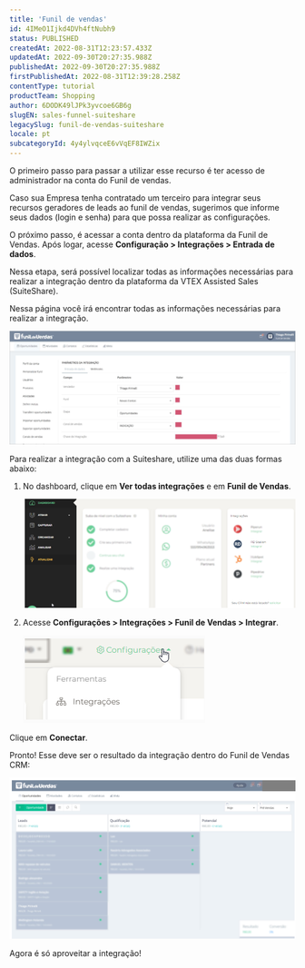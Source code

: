 ```yaml
---
title: 'Funil de vendas'
id: 4IMeO1Ijkd4DVh4ftNubh9
status: PUBLISHED
createdAt: 2022-08-31T12:23:57.433Z
updatedAt: 2022-09-30T20:27:35.988Z
publishedAt: 2022-09-30T20:27:35.988Z
firstPublishedAt: 2022-08-31T12:39:28.258Z
contentType: tutorial
productTeam: Shopping
author: 6DODK49lJPk3yvcoe6GB6g
slugEN: sales-funnel-suiteshare
legacySlug: funil-de-vendas-suiteshare
locale: pt
subcategoryId: 4y4ylvqceE6vVqEF8IWZix
---
```


O primeiro passo para passar a utilizar esse recurso é ter acesso de administrador na conta do Funil de vendas.

Caso sua Empresa tenha contratado um terceiro para integrar seus recursos geradores de leads ao funil de vendas, sugerimos que informe seus dados (login e senha) para que possa realizar as configurações.

O próximo passo, é acessar a conta dentro da plataforma da Funil de Vendas. Após logar, acesse **Configuração > Integrações > Entrada de dados**.

Nessa etapa, será possível localizar todas as informações necessárias para realizar a integração dentro da plataforma da VTEX Assisted Sales (SuiteShare).

Nessa página você irá encontrar todas as informações necessárias para realizar a integração.

![Funil de vendas_1](https://raw.githubusercontent.com/vtexdocs/help-center-content/refs/heads/main/docs/pt/tutorials/conversational-commerce/vtex-assisted-sales-(suiteshare)/funil-de-vendas-suiteshare_1.png)

Para realizar a integração com a Suiteshare, utilize uma das duas formas abaixo:

1. No dashboard, clique em **Ver todas integrações** e em **Funil de Vendas**.

   ![Funil de vendas_2](https://raw.githubusercontent.com/vtexdocs/help-center-content/refs/heads/main/docs/pt/tutorials/conversational-commerce/vtex-assisted-sales-(suiteshare)/funil-de-vendas-suiteshare_2.png)

2. Acesse **Configurações > Integrações > Funil de Vendas > Integrar**.

   ![Funil de vendas_3](https://raw.githubusercontent.com/vtexdocs/help-center-content/refs/heads/main/docs/pt/tutorials/conversational-commerce/vtex-assisted-sales-(suiteshare)/funil-de-vendas-suiteshare_3.png)

Clique em **Conectar**.

Pronto! Esse deve ser o resultado da integração dentro do Funil de Vendas CRM:

![Funil de vendas_4](https://raw.githubusercontent.com/vtexdocs/help-center-content/refs/heads/main/docs/pt/tutorials/conversational-commerce/vtex-assisted-sales-(suiteshare)/funil-de-vendas-suiteshare_4.png)

Agora é só aproveitar a integração!
